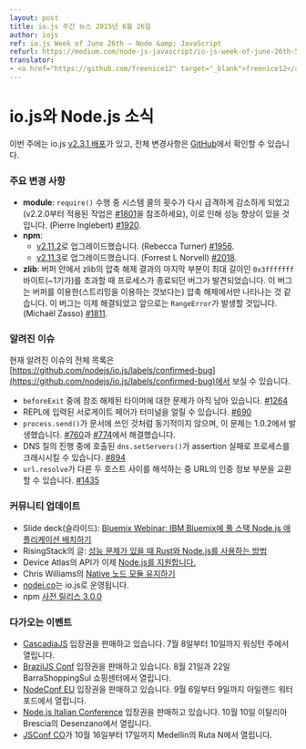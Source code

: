 ```yaml
---
layout: post
title: io.js 주간 뉴스 2015년 6월 26일
author: iojs
ref: io.js Week of June 26th — Node &amp; JavaScript
refurl: https://medium.com/node-js-javascript/io-js-week-of-june-26th-51ab30238256
translator:
- <a href="https://github.com/freenice12" target="_blank">freenice12</a>
---
```


<!--
# io.js and Node.js News
This week we have one io.js [release v2.3.1](https://github.com/nodejs/io.js/blob/master/CHANGELOG.md#2015-06-23-version-231-rvagg), complete changelog from previous releases can be found [on GitHub](https://github.com/nodejs/io.js/blob/master/CHANGELOG.md).
-->

# io.js와 Node.js 소식
이번 주에는 io.js [v2.3.1 배포](https://github.com/nodejs/io.js/blob/master/CHANGELOG.md#2015-06-23-version-231-rvagg)가 있고, 전체 변경사항은 [GitHub](https://github.com/nodejs/io.js/blob/master/CHANGELOG.md)에서 확인할 수 있습니다.

<!--
### Notable changes
* **module**: The number of syscalls made during a `require()` have been significantly reduced again (see [#1801](https://github.com/nodejs/io.js/pull/1801) from v2.2.0 for previous work), which should lead to a performance improvement (Pierre Inglebert) [#1920](https://github.com/nodejs/io.js/pull/1920).
* **npm**:
  * Upgrade to [v2.11.2](https://github.com/npm/npm/releases/tag/v2.11.2) (Rebecca Turner) [#1956](https://github.com/nodejs/io.js/pull/1956).
  * Upgrade to [v2.11.3](https://github.com/npm/npm/releases/tag/v2.11.3) (Forrest L Norvell) [#2018](https://github.com/nodejs/io.js/pull/2018).
* **zlib**: A bug was discovered where the process would abort if the final part of a zlib decompression results in a buffer that would exceed the maximum length of `0x3fffffff` bytes (~1GiB). This was likely to only occur during buffered decompression (rather than streaming). This is now fixed and will instead result in a thrown `RangeError` (Michaël Zasso) [#1811](https://github.com/nodejs/io.js/pull/1811).
-->

### 주요 변경 사항

* **module**: `require()` 수행 중 시스템 콜의 횟수가 다시 급격하게 감소하게 되었고(v2.2.0부터 적용된 작업은 [#1801](https://github.com/nodejs/io.js/pull/1801)을 참조하세요), 이로 인해 성능 향상이 있을 것입니다. (Pierre Inglebert) [#1920](https://github.com/nodejs/io.js/pull/1920).
* **npm**:
  * [v2.11.2](https://github.com/npm/npm/releases/tag/v2.11.2)로 업그레이드했습니다. (Rebecca Turner) [#1956](https://github.com/nodejs/io.js/pull/1956).
  * [v2.11.3](https://github.com/npm/npm/releases/tag/v2.11.3)로 업그레이드했습니다. (Forrest L Norvell) [#2018](https://github.com/nodejs/io.js/pull/2018).
* **zlib**: 버퍼 안에서 zlib의 압축 해제 결과의 마지막 부분이 최대 길이인 `0x3fffffff`바이트(~1기가)를 초과할 때 프로세스가 종료되던 버그가 발견되었습니다. 이 버그는 버퍼를 이용한(스트리밍을 이용하는 것보다는) 압축 해제에서만 나타나는 것 같습니다. 이 버그는 이제 해결되었고 앞으로는 `RangeError`가 발생할 것입니다. (Michaël Zasso) [#1811](https://github.com/nodejs/io.js/pull/1811).

<!--
### Known issues
See https://github.com/nodejs/io.js/labels/confirmed-bug for complete and current list of known issues.
* Some problems with unreferenced timers running during `beforeExit` are still to be resolved. See [#1264](https://github.com/nodejs/io.js/issues/1264).
* Surrogate pair in REPL can freeze terminal [#690](https://github.com/nodejs/io.js/issues/690)
* `process.send()` is not synchronous as the docs suggest, a regression introduced in 1.0.2, see [#760](https://github.com/nodejs/io.js/issues/760) and fix in [#774](https://github.com/nodejs/io.js/issues/774)
* Calling `dns.setServers()` while a DNS query is in progress can cause the process to crash on a failed assertion [#894](https://github.com/nodejs/io.js/issues/894)
* `url.resolve` may transfer the auth portion of the url when resolving between two full hosts, see [#1435](https://github.com/nodejs/io.js/issues/1435).
-->

### 알려진 이슈

현재 알려진 이슈의 전체 목록은 [https://github.com/nodejs/io.js/labels/confirmed-bug](https://github.com/nodejs/io.js/labels/confirmed-bug)에서 보실 수 있습니다.

* `beforeExit` 중에 참조 해제된 타이머에 대한 문제가 아직 남아 있습니다. [#1264](https://github.com/iojs/io.js/issues/1264)
* REPL에 입력된 서로게이트 페어가 터미널을 얼릴 수 있습니다. [#690](https://github.com/iojs/io.js/issues/690)
* `process.send()`가 문서에 쓰인 것처럼 동기적이지 않으며, 이 문제는 1.0.2에서 발생했습니다. [#760](https://github.com/iojs/io.js/issues/760)과 [#774](https://github.com/iojs/io.js/issues/774)에서 해결했습니다.
* DNS 질의 진행 중에 호출된 `dns.setServers()`가 assertion 실패로 프로세스를 크래시시킬 수 있습니다. [#894](https://github.com/iojs/io.js/issues/894)
* `url.resolve`가 다른 두 호스트 사이를 해석하는 중 URL의 인증 정보 부분을 교환할 수 있습니다. [#1435](https://github.com/iojs/io.js/issues/1435)

<!--
### Community Updates
* Slide deck: [Bluemix Webinar: Deploying a Full Stack Node.js Application to IBM Bluemix](https://speakerdeck.com/bradleyholt/bluemix-webinar-deploying-a-full-stack-node-dot-js-application-to-ibm-bluemix)
* Article by RisingStack: [How to Use Rust with Node.js When Performance Matters](http://blog.risingstack.com/how-to-use-rust-with-node-when-performance-matters/)
* Device Atlas API now [supports Node.js](https://deviceatlas.com/blog/deviceatlas-api-node-js?utm_source=twitter&utm_medium=update&utm_campaign=node%20js%20support)
* [On Maintaining a Native Node Module](http://www.voodootikigod.com/on-maintaining-a-native-node-module/) by Chris Williams
* [nodei.co](http://twitter.com/rvagg/status/613688739030679552) is running with io.js
* npm [3.0.0 pre-release](https://github.com/npm/npm/releases/tag/v3.0.0)
-->

### 커뮤니티 업데이트

* Slide deck(슬라이드): [Bluemix Webinar: IBM Bluemix에 풀 스택 Node.js 애플리케이션 배치하기](https://speakerdeck.com/bradleyholt/bluemix-webinar-deploying-a-full-stack-node-dot-js-application-to-ibm-bluemix)
* RisingStack의 글: [성능 문제가 있을 때 Rust와 Node.js를 사용하는 방법](http://blog.risingstack.com/how-to-use-rust-with-node-when-performance-matters/)
* Device Atlas의 API가 이제 [Node.js를 지원합니다.](https://deviceatlas.com/blog/deviceatlas-api-node-js?utm_source=twitter&utm_medium=update&utm_campaign=node%20js%20support)
* Chris Williams의 [Native 노드 모듈 유지하기](http://www.voodootikigod.com/on-maintaining-a-native-node-module/)
* [nodei.co](http://twitter.com/rvagg/status/613688739030679552)는 io.js로 운영됩니다.
* npm [사전 릴리스 3.0.0](https://github.com/npm/npm/releases/tag/v3.0.0)

<!--
### Upcoming Events
* [CascadiaJS](http://2015.cascadiajs.com/) tickets are on sale, July 8th - 10th at Washington State
* [BrazilJS Conf](http://braziljs.com.br/) tickets are on sale, August 21st - 22nd at Shopping Center BarraShoppingSul
* [NodeConf EU](http://nodeconf.eu/) tickets are on sale, September 6th - 9th at Waterford, Ireland
* [Node.js Italian Conference](http://nodejsconf.it/) tickets are on sale, October 10th at Desenzano - Brescia, Italy
* [JSConf CO](http://www.jsconf.co/), October 16th - 17th at Ruta N, Medellin
-->

### 다가오는 이벤트

* [CascadiaJS](http://2015.cascadiajs.com/) 입장권을 판매하고 있습니다. 7월 8일부터 10일까지 워싱턴 주에서 열립니다.
* [BrazilJS Conf]( http://braziljs.com.br/) 입장권을 판매하고 있습니다. 8월 21일과 22일 BarraShoppingSul 쇼핑센터에서 열립니다.
* [NodeConf EU](http://nodeconf.eu/) 입장권을 판매하고 있습니다. 9월 6일부터 9일까지 아일랜드 워터포드에서 열립니다.
* [Node.js Italian Conference](http://nodejsconf.it/) 입장권을 판매하고 있습니다. 10월 10일 이탈리아 Brescia의 Desenzano에서 열립니다.
* [JSConf CO](http://www.jsconf.co/)가 10월 16일부터 17일까지 Medellin의 Ruta N에서 열립니다.
